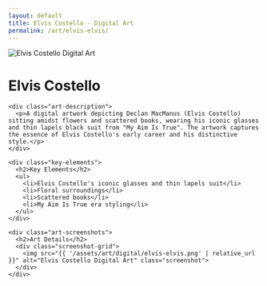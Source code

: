 ```yaml
---
layout: default
title: Elvis Costello - Digital Art
permalink: /art/elvis-elvis/
---
```


<div class="art-piece">
  <div class="art-image">
    <img src="{{ '/assets/art/digital/elvis-elvis.png' | relative_url }}" alt="Elvis Costello Digital Art" class="main-art-image">
  </div>

  <div class="art-content">
    <h1>Elvis Costello</h1>
    
    <div class="art-description">
      <p>A digital artwork depicting Declan MacManus (Elvis Costello) sitting amidst flowers and scattered books, wearing his iconic glasses and thin lapels black suit from "My Aim Is True". The artwork captures the essence of Elvis Costello's early career and his distinctive style.</p>
    </div>

    <div class="key-elements">
      <h2>Key Elements</h2>
      <ul>
        <li>Elvis Costello's iconic glasses and thin lapels suit</li>
        <li>Floral surroundings</li>
        <li>Scattered books</li>
        <li>My Aim Is True era styling</li>
      </ul>
    </div>

    <div class="art-screenshots">
      <h2>Art Details</h2>
      <div class="screenshot-grid">
        <img src="{{ '/assets/art/digital/elvis-elvis.png' | relative_url }}" alt="Elvis Costello Digital Art" class="screenshot">
      </div>
    </div>
  </div>
</div>
